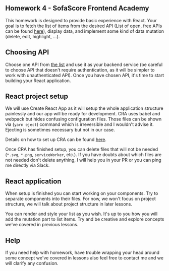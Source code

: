 ## Homework 4 - SofaScore Frontend Academy

This homework is designed to provide basic experience with React.
Your goal is to fetch the list of items from the desired API (List of open, free APIs can be found [here](https://github.com/public-apis/public-apis)), display data, and implement some kind of data mutation (delete, edit, highlight, ...).

## Choosing API

Choose one API from [the list](https://github.com/public-apis/public-apis) and use it as your backend service (be careful to choose API that doesn't require authentication, as it will be simpler to work with unauthenticated API).
Once you have chosen API, it's time to start building your React application.

## React project setup

We will use Create React App as it will setup the whole application structure painlessly and our app will be ready for development. CRA uses babel and webpack but hides confusing configuration files. Those files can be shown via (`yarn eject`) command which is irreversible and I wouldn't advise it. Ejecting is sometimes necessary but not in our case.

Details on how to set up CRA can be found [here](https://github.com/facebook/create-react-app).

Once CRA has finished setup, you can delete files that will not be needed (`*.svg`, `*.png`, `serviceWorker`, etc.). If you have doubts about which files are not needed don't delete anything, I will help you in your PR or you can ping me directly via Slack.

## React application

When setup is finished you can start working on your components. Try to separate components into their files. For now, we won't focus on project structure, we will talk about project structure in later lessons.

You can render and style your list as you wish. It's up to you how you will add the mutation part to list items. Try and be creative and explore concepts we've covered in previous lessons.

## Help

If you need help with homework, have trouble wrapping your head around some concept we've covered in lessons also feel free to contact me and we will clarify any confusion.
